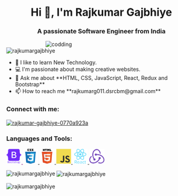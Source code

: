 <h1 align="center">Hi 👋, I'm Rajkumar Gajbhiye</h1>
<h3 align="center">A passionate Software Engineer from India</h3>

<img align="right" alt="codding" width="400" src="https://camo.githubusercontent.com/19db51af5f90f1b152bc0b9078f5fe97053955be5074f03f17019c70345bdcdb/68747470733a2f2f6d69726f2e6d656469756d2e636f6d2f6d61782f313336302f302a37513379765349765f7430696f4a2d5a2e676966">

<p align="left"> <img src="https://komarev.com/ghpvc/?username=rajkumargajbhiye&label=Profile%20views&color=0e75b6&style=flat" alt="rajkumargajbhiye" /> </p>

<ul>
<li> 🌱 I like to learn New Technology.</li>
<li> 💻 I'm passionate about making creative websites.</li>
<li> 💬 Ask me about **HTML, CSS, JavaScript, React, Redux and Bootstrap**</li>
<li> 📫 How to reach me **rajkumarg011.dsrcbm@gmail.com**</li>
</ul>

<h3 align="left">Connect with me:</h3>
<p align="left">
<a href="https://linkedin.com/in/rajkumar-gajbhiye-0770a923a" target="blank"><img align="center" src="https://raw.githubusercontent.com/rahuldkjain/github-profile-readme-generator/master/src/images/icons/Social/linked-in-alt.svg" alt="rajkumar-gajbhiye-0770a923a" height="30" width="40" /></a>
</p>

<h3 align="left">Languages and Tools:</h3>
<p align="left"> <a href="https://getbootstrap.com" target="_blank" rel="noreferrer" style="color:purple"> <img src="https://raw.githubusercontent.com/devicons/devicon/master/icons/bootstrap/bootstrap-plain-wordmark.svg" alt="bootstrap" width="40" height="40"/> </a> <a href="https://www.w3schools.com/css/" target="_blank" rel="noreferrer"> <img src="https://raw.githubusercontent.com/devicons/devicon/master/icons/css3/css3-original-wordmark.svg" alt="css3" width="40" height="40"/> </a> <a href="https://www.w3.org/html/" target="_blank" rel="noreferrer"> <img src="https://raw.githubusercontent.com/devicons/devicon/master/icons/html5/html5-original-wordmark.svg" alt="html5" width="40" height="40"/> </a> <a href="https://developer.mozilla.org/en-US/docs/Web/JavaScript" target="_blank" rel="noreferrer"> <img src="https://raw.githubusercontent.com/devicons/devicon/master/icons/javascript/javascript-original.svg" alt="javascript" width="40" height="40"/> </a> <a href="https://reactjs.org/" target="_blank" rel="noreferrer"> <img src="https://raw.githubusercontent.com/devicons/devicon/master/icons/react/react-original-wordmark.svg" alt="react" width="40" height="40"/> </a> <a href="https://redux.js.org" target="_blank" rel="noreferrer"> <img src="https://raw.githubusercontent.com/devicons/devicon/master/icons/redux/redux-original.svg" alt="redux" width="40" height="40"/> </a> </p>

<p><img align="left" src="https://github-readme-stats.vercel.app/api/top-langs?username=rajkumargajbhiye&show_icons=true&locale=en&layout=compact" alt="rajkumargajbhiye" /></p>

<p>&nbsp;<img align="center" src="https://github-readme-stats.vercel.app/api?username=rajkumargajbhiye&show_icons=true&locale=en" alt="rajkumargajbhiye" /></p>

<p><img align="center" src="https://github-readme-streak-stats.herokuapp.com/?user=rajkumargajbhiye&" alt="rajkumargajbhiye" /></p>
